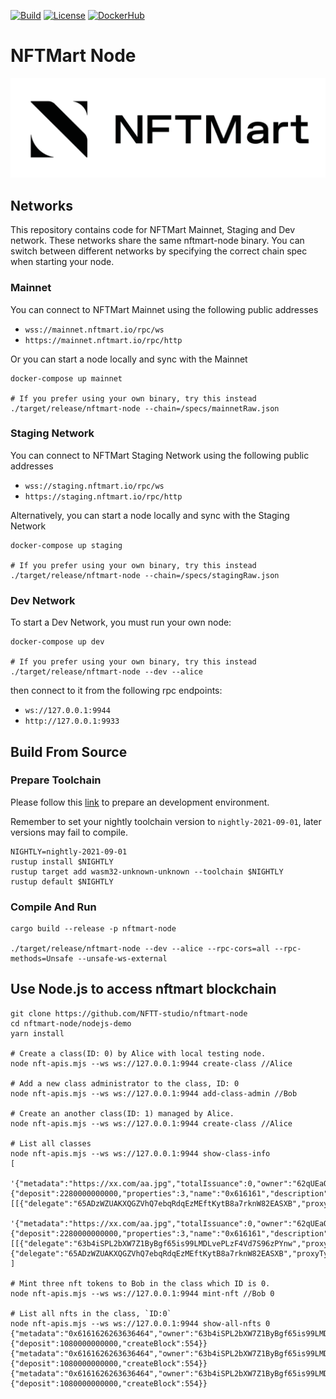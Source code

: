 [![Build](https://github.com/NFTT-studio/NFTMart-Node/actions/workflows/build.yml/badge.svg)](https://github.com/NFTT-studio/NFTMart-Node/actions/workflows/build.yml)
[![License](https://img.shields.io/github/license/nftt-studio/nftmart-node?color=%23000&style=flat-round)](https://github.com/nftt-studio/nftmart-node/blob/master/LICENSE)
[![DockerHub](https://img.shields.io/docker/pulls/nftmart/node.svg)](https://hub.docker.com/r/nftmart/node)

# NFTMart Node

![cover](docs/cover.png)

## Networks

This repository contains code for NFTMart Mainnet, Staging and Dev network. These networks share the same nftmart-node binary. You can switch between different networks by specifying the correct chain spec when starting your node.

### Mainnet

You can connect to NFTMart Mainnet using the following public addresses

- `wss://mainnet.nftmart.io/rpc/ws`
- `https://mainnet.nftmart.io/rpc/http`

Or you can start a node locally and sync with the Mainnet

```
docker-compose up mainnet

# If you prefer using your own binary, try this instead
./target/release/nftmart-node --chain=/specs/mainnetRaw.json
```

### Staging Network

You can connect to NFTMart Staging Network using the following public addresses

- `wss://staging.nftmart.io/rpc/ws`
- `https://staging.nftmart.io/rpc/http`

Alternatively, you can start a node locally and sync with the Staging Network

```
docker-compose up staging

# If you prefer using your own binary, try this instead
./target/release/nftmart-node --chain=/specs/stagingRaw.json
```

### Dev Network

To start a Dev Network, you must run your own node:

```
docker-compose up dev

# If you prefer using your own binary, try this instead
./target/release/nftmart-node --dev --alice
```

then connect to it from the following rpc endpoints:

- `ws://127.0.0.1:9944`
- `http://127.0.0.1:9933`

## Build From Source

### Prepare Toolchain
Please follow this [link](https://substrate.dev/docs/en/knowledgebase/getting-started/) to prepare an development environment.

Remember to set your nightly toolchain version to `nightly-2021-09-01`, later versions may fail to compile.
```
NIGHTLY=nightly-2021-09-01
rustup install $NIGHTLY
rustup target add wasm32-unknown-unknown --toolchain $NIGHTLY
rustup default $NIGHTLY
```

### Compile And Run

```
cargo build --release -p nftmart-node

./target/release/nftmart-node --dev --alice --rpc-cors=all --rpc-methods=Unsafe --unsafe-ws-external
```

## Use Node.js to access nftmart blockchain

```shell
git clone https://github.com/NFTT-studio/nftmart-node
cd nftmart-node/nodejs-demo
yarn install

# Create a class(ID: 0) by Alice with local testing node.
node nft-apis.mjs --ws ws://127.0.0.1:9944 create-class //Alice

# Add a new class administrator to the class, ID: 0
node nft-apis.mjs --ws ws://127.0.0.1:9944 add-class-admin //Bob

# Create an another class(ID: 1) managed by Alice.
node nft-apis.mjs --ws ws://127.0.0.1:9944 create-class //Alice

# List all classes
node nft-apis.mjs --ws ws://127.0.0.1:9944 show-class-info
[
  '{"metadata":"https://xx.com/aa.jpg","totalIssuance":0,"owner":"62qUEaQwPx7g4vDz88bdp1tmZkSpPtVRL4pS98P7VEbZnM9w","data":{"deposit":2280000000000,"properties":3,"name":"0x616161","description":"0x62626262","createBlock":489},"classID":1,"adminList":[[{"delegate":"65ADzWZUAKXQGZVhQ7ebqRdqEzMEftKytB8a7rknW82EASXB","proxyType":"Any","delay":0}],261000000000000]}',
  '{"metadata":"https://xx.com/aa.jpg","totalIssuance":0,"owner":"62qUEaQwPx7g4vDz88bN4zMBTFmcwLPYbPsvbBhH2QiqWhfB","data":{"deposit":2280000000000,"properties":3,"name":"0x616161","description":"0x62626262","createBlock":8},"classID":0,"adminList":[[{"delegate":"63b4iSPL2bXW7Z1ByBgf65is99LMDLvePLzF4Vd7S96zPYnw","proxyType":"Any","delay":0},{"delegate":"65ADzWZUAKXQGZVhQ7ebqRdqEzMEftKytB8a7rknW82EASXB","proxyType":"Any","delay":0}],459000000000000]}'
]

# Mint three nft tokens to Bob in the class which ID is 0.
node nft-apis.mjs --ws ws://127.0.0.1:9944 mint-nft //Bob 0

# List all nfts in the class, `ID:0`
node nft-apis.mjs --ws ws://127.0.0.1:9944 show-all-nfts 0
{"metadata":"0x6161626263636464","owner":"63b4iSPL2bXW7Z1ByBgf65is99LMDLvePLzF4Vd7S96zPYnw","data":{"deposit":1080000000000,"createBlock":554}}
{"metadata":"0x6161626263636464","owner":"63b4iSPL2bXW7Z1ByBgf65is99LMDLvePLzF4Vd7S96zPYnw","data":{"deposit":1080000000000,"createBlock":554}}
{"metadata":"0x6161626263636464","owner":"63b4iSPL2bXW7Z1ByBgf65is99LMDLvePLzF4Vd7S96zPYnw","data":{"deposit":1080000000000,"createBlock":554}}

```
